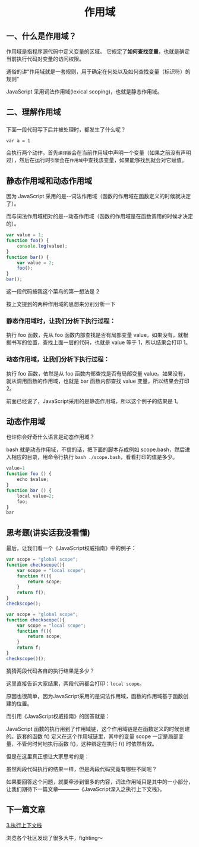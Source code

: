 <h1 align=center>作用域</h1>

## 一、什么是作用域？

作用域是指程序源代码中定义变量的区域。
它规定了**如何查找变量**，也就是确定当前执行代码对变量的访问权限。

通俗的讲“作用域就是一套规则，用于确定在何处以及如何查找变量（标识符）的规则”

JavaScript 采用词法作用域(lexical scoping)，也就是静态作用域。

## 二、理解作用域


###
下面一段代码写下后并被处理时，都发生了什么呢？

```
var a = 1
```

会执行两个动作，首先`编译器`会在当前作用域中声明一个变量（如果之前没有声明过），然后在运行时`引擎`会在`作用域`中查找该变量，如果能够找到就会对它赋值。

## 静态作用域和动态作用域
因为 JavaScript 采用的是--词法作用域（函数的作用域在函数定义的时候就决定了）。

而与词法作用域相对的是--动态作用域（函数的作用域是在函数调用的时候才决定的）。

```js
var value = 1;
function foo() {
    console.log(value);
}
function bar() {
    var value = 2;
    foo();
}
bar();
```
这一段代码按我这个菜鸟的第一想法是 2

按上文提到的两种作用域的思想来分别分析一下
### 静态作用域时，让我们分析下执行过程：

执行 foo 函数，先从 foo 函数内部查找是否有局部变量 value，如果没有，就根据书写的位置，查找上面一层的代码，也就是 value 等于 1，所以结果会打印 1。

### 动态作用域，让我们分析下执行过程：

执行 foo 函数，依然是从 foo 函数内部查找是否有局部变量 value。如果没有，就从调用函数的作用域，也就是 bar 函数内部查找 value 变量，所以结果会打印 2。

前面已经说了，JavaScript采用的是静态作用域，所以这个例子的结果是 1。

## 动态作用域
也许你会好奇什么语言是动态作用域？

bash 就是动态作用域，不信的话，把下面的脚本存成例如 scope.bash，然后进入相应的目录，用命令行执行 `bash ./scope.bash`，看看打印的值是多少。

```js
value=1
function foo () {
    echo $value;
}
function bar () {
    local value=2;
    foo;
}
bar
```

## 思考题(讲实话我没看懂)
最后，让我们看一个《JavaScript权威指南》中的例子：

```js
var scope = "global scope";
function checkscope(){
    var scope = "local scope";
    function f(){
        return scope;
    }
    return f();
}
checkscope();
```

```js
var scope = "global scope";
function checkscope(){
    var scope = "local scope";
    function f(){
        return scope;
    }
    return f;
}
checkscope()();
```

猜猜两段代码各自的执行结果是多少？

这里直接告诉大家结果，两段代码都会打印：`local scope`。

原因也很简单，因为JavaScript采用的是词法作用域，函数的作用域基于函数创建的位置。

而引用《JavaScript权威指南》的回答就是：

JavaScript 函数的执行用到了作用域链，这个作用域链是在函数定义的时候创建的。嵌套的函数 f() 定义在这个作用域链里，其中的变量 scope 一定是局部变量，不管何时何地执行函数 f()，这种绑定在执行 f() 时依然有效。

但是在这里真正想让大家思考的是：

虽然两段代码执行的结果一样，但是两段代码究竟有哪些不同呢？

如果要回答这个问题，就要牵涉到很多的内容，词法作用域只是其中的一小部分，让我们期待下一篇文章————《JavaScript深入之执行上下文栈》。

## 下一篇文章

[3.执行上下文栈](3.执行上下文栈.md)

浏览各个社区发现了很多大牛，fighting～
